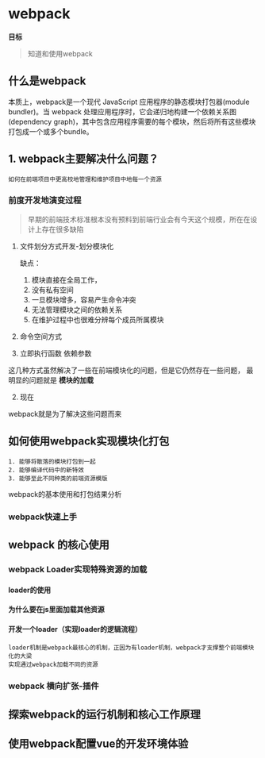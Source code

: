 
# webpack

**目标**

> 知道和使用webpack


## 什么是webpack
本质上，webpack是一个现代 JavaScript 应用程序的静态模块打包器(module bundler)。当 webpack 处理应用程序时，它会递归地构建一个依赖关系图(dependency graph)，其中包含应用程序需要的每个模块，然后将所有这些模块打包成一个或多个bundle。


## 1. webpack主要解决什么问题？

    如何在前端项目中更高校地管理和维护项目中地每一个资源


### 前度开发地演变过程    
    
>早期的前端技术标准根本没有预料到前端行业会有今天这个规模，所在在设计上存在很多缺陷

1. 文件划分方式开发-划分模块化


      缺点： 
      1. 模块直接在全局工作，
      2. 没有私有空间
      3. 一旦模块增多，容易产生命令冲突
      4. 无法管理模块之间的依赖关系
      5. 在维护过程中也很难分辨每个成员所属模块

2. 命令空间方式
3. 立即执行函数 依赖参数

这几种方式虽然解决了一些在前端模块化的问题，但是它仍然存在一些问题，
最明显的问题就是 **模块的加载**


2. 现在



webpack就是为了解决这些问题而来

## 如何使用webpack实现模块化打包

    1. 能够将散落的模块打包到一起
    2. 能够编译代码中的新特效
    3. 能够至此不同种类的前端资源模版
    
webpack的基本使用和打包结果分析

### webpack快速上手


## webpack 的核心使用
### webpack Loader实现特殊资源的加载

#### loader的使用
#### 为什么要在js里面加载其他资源
#### 开发一个loader（实现loader的逻辑流程）

    loader机制是webpack最核心的机制，正因为有loader机制，webpack才支撑整个前端模块化的大梁
    实现通过webpack加载不同的资源

### webpack 横向扩张-插件


## 探索webpack的运行机制和核心工作原理


## 使用webpack配置vue的开发环境体验
